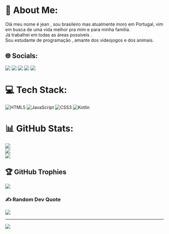 # 💫 About Me:
Olá meu nome é jean , sou brasileiro mas atualmente moro em Portugal, vim em busca de uma vida melhor pra mim e para minha familia.<br>Já trabalhei em todas as áreas possíveis .<br>Sou estudante de programação , amante dos videojogos e dos animais.<br>


## 🌐 Socials:
<div>
<a href="https://www.youtube.com/channel/UCSyYZ5ir6loUxK8f2wHHMVA" target="_blank"><img src="https://img.shields.io/badge/YouTube-FF0000?style=for-the-badge&logo=youtube&logoColor=white" target="_blank"></a>
<a href="https://www.instagram.com/jeanlucasm/" target="_blank"><img src="https://img.shields.io/badge/-Instagram-%23E4405F?style=for-the-badge&logo=instagram&logoColor=white" target="_blank"></a>
<a href="https://www.twitch.tv/seu-usuário-aqui" target="_blank"><img src="https://img.shields.io/badge/Twitch-9146FF?style=for-the-badge&logo=twitch&logoColor=white" target="_blank"></a>
<a href = "jeanlucasp13@gmail.com"><img src="https://img.shields.io/badge/Gmail-D14836?style=for-the-badge&logo=gmail&logoColor=white" target="_blank"></a>
<a href="https://www.linkedin.com/in/jean-lucas-martins-pimenta/" target="_blank"><img src="https://img.shields.io/badge/-LinkedIn-%230077B5?style=for-the-badge&logo=linkedin&logoColor=white" target="_blank"></a>   
</div>

# 💻 Tech Stack:
![HTML5](https://img.shields.io/badge/html5-%23E34F26.svg?style=plastic&logo=html5&logoColor=white) ![JavaScript](https://img.shields.io/badge/javascript-%23323330.svg?style=plastic&logo=javascript&logoColor=%23F7DF1E) ![CSS3](https://img.shields.io/badge/css3-%231572B6.svg?style=plastic&logo=css3&logoColor=white) ![Kotlin](https://img.shields.io/static/v1?label=&message=Kotlin&color=<blueviolet>)
# 📊 GitHub Stats:
![](https://github-readme-stats.vercel.app/api?username=Jeanlucasp16&theme=onedark&hide_border=false&include_all_commits=false&count_private=false)<br/>
![](https://github-readme-streak-stats.herokuapp.com/?user=Jeanlucasp16&theme=onedark&hide_border=false)<br/>
![](https://github-readme-stats.vercel.app/api/top-langs/?username=Jeanlucasp16&theme=onedark&hide_border=false&include_all_commits=false&count_private=false&layout=compact)

## 🏆 GitHub Trophies
![](https://github-profile-trophy.vercel.app/?username=Jeanlucasp16&theme=dracula&no-frame=false&no-bg=true&margin-w=4)

### ✍️ Random Dev Quote
![](https://quotes-github-readme.vercel.app/api?type=horizontal&theme=merko)

---
[![](https://visitcount.itsvg.in/api?id=Jeanlucasp16&icon=6&color=4)](https://visitcount.itsvg.in)

<!-- Proudly created with GPRM ( https://gprm.itsvg.in ) -->
